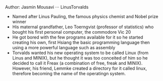 Author: Jasmin Mousavi 
⋅⋅⋅ LinusTorvalds
- Named after Linus Pauling, the famous physics chemist and Nobel prize winner 
- His maternal grandfather, Leo Toerngvist (professor of statistics) who bought his first personal computer, the commodore Vic 20
- He got bored with the few programs available for it so he started creating his own, first Hsiang the basic programming language then using a more powerful language such as assembly
- Torvalds wanted his new operating system to be called Linux (from Linus and MINIX), but he thought it was too conceited of him so he decided to call it Freax (a combination of free, freak and MINIX). However, his friend, Lemmke created a directory for it called linux, therefore becoming the name of the operatingn system.
